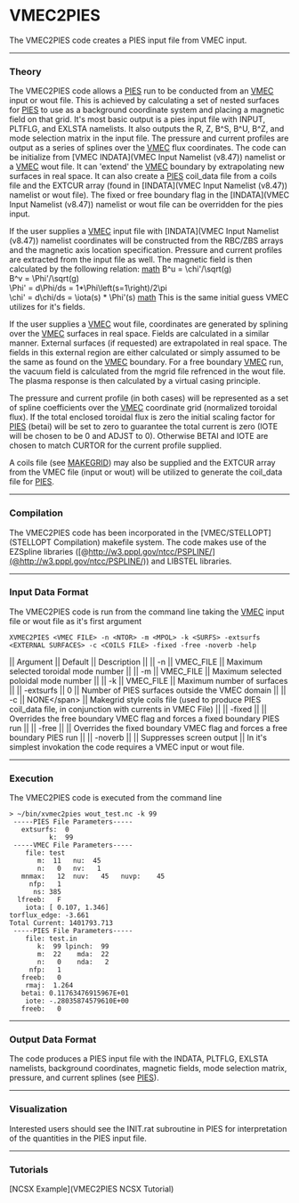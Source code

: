 VMEC2PIES
=========

The VMEC2PIES code creates a PIES input file from VMEC input.

------------------------------------------------------------------------

### Theory

The VMEC2PIES code allows a [PIES](PIES) run to be conducted from an
[VMEC](VMEC) input or wout file. This is achieved by calculating a set
of nested surfaces for [PIES](PIES) to use as a background coordinate
system and placing a magnetic field on that grid. It\'s most basic
output is a pies input file with INPUT, PLTFLG, and EXLSTA namelists. It
also outputs the R, Z, B\^S, B\^U, B\^Z, and mode selection matrix in
the input file. The pressure and current profiles are output as a series
of splines over the [VMEC](VMEC) flux coordinates. The code can be
initialize from [VMEC INDATA](VMEC Input Namelist (v8.47)) namelist or a
[VMEC](VMEC) wout file. It can \'extend\' the [VMEC](VMEC) boundary by
extrapolating new surfaces in real space. It can also create a
[PIES](PIES) coil\_data file from a coils file and the EXTCUR array
(found in [INDATA](VMEC Input Namelist (v8.47)) namelist or wout file).
The fixed or free boundary flag in the
[INDATA](VMEC Input Namelist (v8.47)) namelist or wout file can be
overridden for the pies input.

If the user supplies a [VMEC](VMEC) input file with
[INDATA](VMEC Input Namelist (v8.47)) namelist coordinates will be
constructed from the RBC/ZBS arrays and the magnetic axis location
specification. Pressure and current profiles are extracted from the
input file as well. The magnetic field is then calculated by the
following relation: [math](math) B\^u = \\chi\'/\\sqrt(g)\
B\^v = \\Phi\'/\\sqrt(g)\
\\Phi\' = d\\Phi/ds = 1\*\\Phi\\left(s=1\\right)/2\\pi\
\\chi\' = d\\chi/ds = \\iota(s) \* \\Phi\'(s) [math](math) This is the
same initial guess VMEC utilizes for it\'s fields.

If the user supplies a [VMEC](VMEC) wout file, coordinates are generated
by splining over the [VMEC](VMEC) surfaces in real space. Fields are
calculated in a similar manner. External surfaces (if requested) are
extrapolated in real space. The fields in this external region are
either calculated or simply assumed to be the same as found on the
[VMEC](VMEC) boundary. For a free boundary [VMEC](VMEC) run, the vacuum
field is calculated from the mgrid file refrenced in the wout file. The
plasma response is then calculated by a virtual casing principle.

The pressure and current profile (in both cases) will be represented as
a set of spline coefficients over the [VMEC](VMEC) coordinate grid
(normalized toroidal flux). If the total enclosed toroidal flux is zero
the initial scaling factor for [PIES](PIES) (betai) will be set to zero
to guarantee the total current is zero (IOTE will be chosen to be 0 and
ADJST to 0). Otherwise BETAI and IOTE are chosen to match CURTOR for the
current profile supplied.

A coils file (see [MAKEGRID](MAKEGRID)) may also be supplied and the
EXTCUR array from the VMEC file (input or wout) will be utilized to
generate the coil\_data file for [PIES](PIES).

------------------------------------------------------------------------

### Compilation

The VMEC2PIES code has been incorporated in the
[VMEC/STELLOPT](STELLOPT Compilation) makefile system. The code makes
use of the EZSpline libraries
([\@http://w3.pppl.gov/ntcc/PSPLINE/](@http://w3.pppl.gov/ntcc/PSPLINE/))
and LIBSTEL libraries.

------------------------------------------------------------------------

### Input Data Format

The VMEC2PIES code is run from the command line taking the [VMEC](VMEC)
input file or wout file as it\'s first argument

    XVMEC2PIES <VMEC FILE> -n <NTOR> -m <MPOL> -k <SURFS> -extsurfs <EXTERNAL SURFACES> -c <COILS FILE> -fixed -free -noverb -help

\|\| Argument \|\| Default \|\| Description \|\| \|\| -n \|\| VMEC\_FILE
\|\| Maximum selected toroidal mode number \|\| \|\| -m \|\| VMEC\_FILE
\|\| Maximum selected poloidal mode number \|\| \|\| -k \|\| VMEC\_FILE
\|\| Maximum number of surfaces \|\| \|\| -extsurfs \|\| 0 \|\| Number
of PIES surfaces outside the VMEC domain \|\| \|\| -c \|\| NONE\</span\>
\|\| Makegrid style coils file (used to produce PIES coil\_data file, in
conjunction with currents in VMEC File) \|\| \|\| -fixed \|\| \|\|
Overrides the free boundary VMEC flag and forces a fixed boundary PIES
run \|\| \|\| -free \|\| \|\| Overrides the fixed boundary VMEC flag and
forces a free boundary PIES run \|\| \|\| -noverb \|\| \|\| Suppresses
screen output \|\| In it\'s simplest invokation the code requires a VMEC
input or wout file.

------------------------------------------------------------------------

### Execution

The VMEC2PIES code is executed from the command line

    > ~/bin/xvmec2pies wout_test.nc -k 99
     -----PIES File Parameters-----
       extsurfs:  0
              k:  99
     -----VMEC File Parameters-----
        file: test
           m:  11   nu:  45
           n:   0   nv:   1
       mnmax:   12  nuv:   45   nuvp:    45
         nfp:   1
          ns: 385
      lfreeb:   F
        iota: [ 0.107, 1.346]
    torflux_edge: -3.661
    Total Current: 1401793.713
     -----PIES File Parameters-----
        file: test.in
           k:  99 lpinch:  99
           m:  22    mda:  22
           n:   0    nda:   2
         nfp:   1
       freeb:   0
        rmaj:  1.264
       betai: 0.11763476915967E+01
        iote: -.28035874579610E+00
       freeb:   0

------------------------------------------------------------------------

### Output Data Format

The code produces a PIES input file with the INDATA, PLTFLG, EXLSTA
namelists, background coordinates, magnetic fields, mode selection
matrix, pressure, and current splines (see [PIES](PIES)).

------------------------------------------------------------------------

### Visualization

Interested users should see the INIT.rat subroutine in PIES for
interpretation of the quantities in the PIES input file.

------------------------------------------------------------------------

### Tutorials

[NCSX Example](VMEC2PIES NCSX Tutorial)
